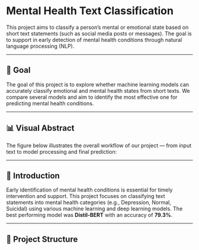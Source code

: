 # Mental Health Text Classification

This project aims to classify a person’s mental or emotional state based on short text statements (such as social media posts or messages). The goal is to support in early detection of mental health conditions through natural language processing (NLP).

---

## 🎯 Goal
The goal of this project is to explore whether machine learning models can accurately classify emotional and mental health states from short texts. We compare several models and aim to identify the most effective one for predicting mental health conditions.

---

## 📊 Visual Abstract

The figure below illustrates the overall workflow of our project — from input text to model processing and final prediction:



---

## 📝 Introduction

Early identification of mental health conditions is essential for timely intervention and support. This project focuses on classifying text statements into mental health categories (e.g., Depression, Normal, Suicidal) using various machine learning and deep learning models. The best performing model was **Distil-BERT** with an accuracy of **79.3%**.

---

## 📂 Project Structure

